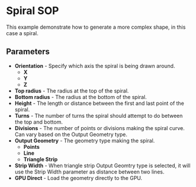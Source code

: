 # Spiral SOP
This example demonstrate how to generate a more complex shape, in this case a spiral.

## Parameters
* **Orientation** - Specify which axis the spiral is being drawn around.
  * **X**
  * **Y**
  * **Z**
* **Top radius** - The radius at the top of the spiral.
* **Bottom radius** - The radius at the bottom of the spiral.
* **Height** - The length or distance between the first and last point of the spiral.
* **Turns** - The number of turns the spiral should attempt to do between the top and bottom.
* **Divisions** - The number of points or divisions making the spiral curve. Can vary based on the Output Geometry type.
* **Output Geometry** - The geometry type making the spiral.
  * **Points**
  * **Line**
  * **Triangle Strip** 
* **Strip Width** - When triangle strip Output Geomtry type is selected, it will use the Strip Width parameter as distance between two lines.
* **GPU Direct** - Load the geometry directly to the GPU.
